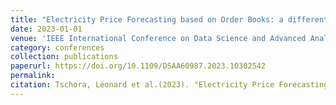 ```yaml
---
title: "Electricity Price Forecasting based on Order Books: a differentiable optimization approach"
date: 2023-01-01
venue: 'IEEE International Conference on Data Science and Advanced Analytics, DSAA'
category: conferences
collection: publications
paperurl: https://doi.org/10.1109/DSAA60987.2023.10302542
permalink: 
citation: Tschora, Léonard et al.(2023). "Electricity Price Forecasting based on Order Books: a differentiable optimization approach". IEEE International Conference on Data Science and Advanced Analytics, DSAA.
---
```

